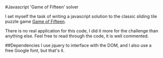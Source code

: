 #Javascript 'Game of Fifteen' solver

I set myself the task of writing a javascript solution to the classic sliding tile puzzle game [Game of Fifteen](http://en.wikipedia.org/wiki/15_puzzle).

There is no real application for this code, I did it more for the challenge than anything else. Feel free to read through the code, it is well commented.

##Dependencies
I use jquery to interface with the DOM, and I also use a free Google font, but that's it.
